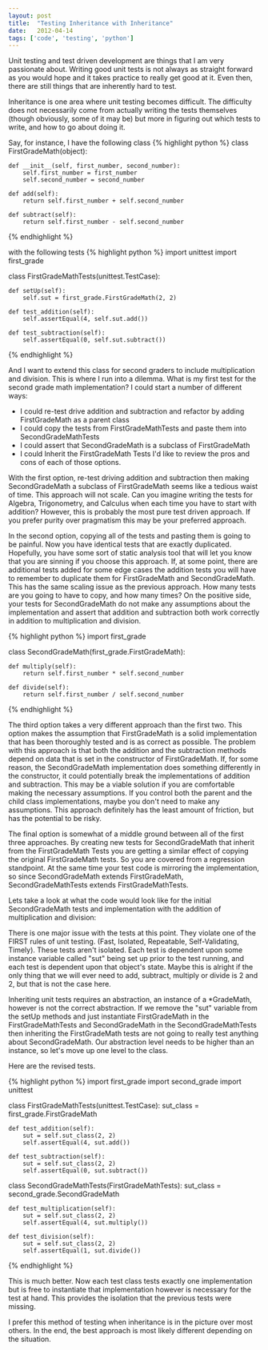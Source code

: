 ```yaml
---
layout: post
title:  "Testing Inheritance with Inheritance"
date:   2012-04-14
tags: ['code', 'testing', 'python']
---
```


Unit testing and test driven development are things that I am very passionate
about. Writing good unit tests is not always as straight forward as you would
hope and it takes practice to really get good at it. Even then, there are still
things that are inherently hard to test.

Inheritance is one area where unit testing becomes difficult. The difficulty does
not necessarily come from actually writing the tests themselves (though
obviously, some of it may be) but more in figuring out which tests to write, and
how to go about doing it.

Say, for instance, I have the following class
{% highlight python %}
class FirstGradeMath(object):

    def __init__(self, first_number, second_number):
        self.first_number = first_number
        self.second_number = second_number

    def add(self):
        return self.first_number + self.second_number

    def subtract(self):
        return self.first_number - self.second_number
{% endhighlight %}

with the following tests
{% highlight python %}
import unittest
import first_grade
 
class FirstGradeMathTests(unittest.TestCase):

    def setUp(self):
        self.sut = first_grade.FirstGradeMath(2, 2) 

    def test_addition(self):
        self.assertEqual(4, self.sut.add())

    def test_subtraction(self):
        self.assertEqual(0, self.sut.subtract())
{% endhighlight %}

And I want to extend this class for second graders to include multiplication and
division. This is where I run into a dilemma. What is my first test for the
second grade math implementation? I could start a number of different ways:

* I could re-test drive addition and subtraction and refactor by adding
FirstGradeMath as a parent class
* I could copy the tests from FirstGradeMathTests and paste them into
SecondGradeMathTests
* I could assert that SecondGradeMath is a subclass of FirstGradeMath
* I could Inherit the FirstGradeMath Tests
I'd like to review the pros and cons of each of those options.

With the first option, re-test driving addition and subtraction then making
SecondGradeMath a subclass of FirstGradeMath seems like a tedious waist of time.
This approach will not scale. Can you imagine writing the tests for Algebra,
Trigonometry, and Calculus when each time you have to start with addition?
However, this is probably the most pure test driven approach. If you prefer
purity over pragmatism this may be your preferred approach.

In the second option, copying all of the tests and pasting them is going to be
painful. Now you have identical tests that are exactly duplicated. Hopefully, you
have some sort of static analysis tool that will let you know that you are
sinning if you choose this approach. If, at some point, there are additional
tests added for some edge cases the addition tests you will have to remember to
duplicate them for FirstGradeMath and SecondGradeMath. This has the same scaling
issue as the previous approach. How many tests are you going to have to copy, and
how many times? On the positive side, your tests for SecondGradeMath do not make
any assumptions about the implementation and assert that addition and subtraction
both work correctly in addition to multiplication and division.

{% highlight python %}
import first_grade

class SecondGradeMath(first_grade.FirstGradeMath):

    def multiply(self):
        return self.first_number * self.second_number

    def divide(self):
        return self.first_number / self.second_number
{% endhighlight %}

The third option takes a very different approach than the first two. This option
makes the assumption that FirstGradeMath is a solid implementation that has been
thoroughly tested and is as correct as possible. The problem with this approach
is that both the addition and the subtraction methods depend on data that is set
in the constructor of FirstGradeMath. If, for some reason, the SecondGradeMath
implementation does something differently in the constructor, it could
potentially break the implementations of addition and subtraction. This may be a
viable solution if you are comfortable making the necessary assumptions. If you
control both the parent and the child class implementations, maybe you don't need
to make any assumptions. This approach definitely has the least amount of
friction, but has the potential to be risky.

The final option is somewhat of a middle ground between all of the first three
approaches. By creating new tests for SecondGradeMath that inherit from the
FirstGradeMath Tests you are getting a similar effect of copying the original
FirstGradeMath tests. So you are covered from a regression standpoint. At the
same time your test code is mirroring the implementation, so since
SecondGradeMath extends FirstGradeMath, SecondGradeMathTests extends
FirstGradeMathTests. 

Lets take a look at what the code would look like for the initial SecondGradeMath
tests and implementation with the addition of multiplication and division:

There is one major issue with the tests at this point. They violate one of the
FIRST rules of unit testing. (Fast, Isolated, Repeatable, Self-Validating,
Timely). These tests aren't isolated. Each test is dependent upon some instance
variable called "sut" being set up prior to the test running, and each test is
dependent upon that object's state. Maybe this is alright if the only thing that
we will ever need to add, subtract, multiply or divide is 2 and 2, but that is
not the case here.

Inheriting unit tests requires an abstraction, an instance of a \*GradeMath,
however is not the correct abstraction. If we remove the "sut" variable from the
setUp methods and just instantiate FirstGradeMath in the FirstGradeMathTests and
SecondGradeMath in the SecondGradeMathTests then inheriting the FirstGradeMath
tests are not going to really test anything about SecondGradeMath. Our
abstraction level needs to be higher than an instance, so let's move up one level
to the class.

Here are the revised tests.

{% highlight python %}
import first_grade
import second_grade
import unittest
 
class FirstGradeMathTests(unittest.TestCase):
    sut_class = first_grade.FirstGradeMath

    def test_addition(self):
        sut = self.sut_class(2, 2) 
        self.assertEqual(4, sut.add())

    def test_subtraction(self):
        sut = self.sut_class(2, 2) 
        self.assertEqual(0, sut.subtract())

class SecondGradeMathTests(FirstGradeMathTests):
    sut_class = second_grade.SecondGradeMath

    def test_multiplication(self):
        sut = self.sut_class(2, 2)
        self.assertEqual(4, sut.multiply())

    def test_division(self):
        sut = self.sut_class(2, 2)
        self.assertEqual(1, sut.divide())

{% endhighlight %}

This is much better. Now each test class tests exactly one implementation but is
free to instantiate that implementation however is necessary for the test at
hand. This provides the isolation that the previous tests were missing.

I prefer this method of testing when inheritance is in the picture over most
others. In the end, the best approach is most likely different depending on the
situation.
